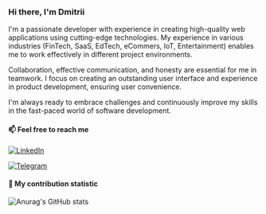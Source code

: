 ### Hi there, I'm Dmitrii

I'm a passionate developer with experience in creating high-quality web applications using cutting-edge technologies. My experience in various industries (FinTech, SaaS, EdTech, eCommers, IoT, Entertainment) enables me to work effectively in different project environments.

Collaboration, effective communication, and honesty are essential for me in teamwork. I focus on creating an outstanding user interface and experience in product development, ensuring user convenience.

I'm always ready to embrace challenges and continuously improve my skills in the fast-paced world of software development.

#### 📫 Feel free to reach me
[![LinkedIn](https://img.shields.io/badge/LinkedIn-0077B5?style=for-the-badge&logo=linkedin&logoColor=white&label=Dmitrii%20Pashkevich)](https://www.linkedin.com/in/dipiash)

[![Telegram](https://img.shields.io/badge/Telegram-2CA5E0?style=for-the-badge&logo=telegram&logoColor=white&label=Dmitrii%20Pashkevich)](https://t.me/dipiash)

#### 🌱 My contribution statistic

![Anurag's GitHub stats](https://github-readme-stats.vercel.app/api?username=dipiash&show_icons=true&theme=merko)
